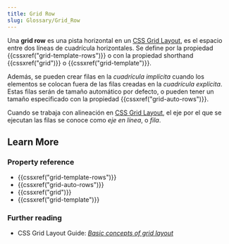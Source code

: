 ```yaml
---
title: Grid Row
slug: Glossary/Grid_Row
---
```


Una **grid row** es una pista horizontal en un [CSS Grid Layout](/es/docs/Web/CSS/CSS_Grid_Layout), es el espacio entre dos líneas de cuadrícula horizontales. Se define por la propiedad {{cssxref("grid-template-rows")}} o con la propiedad shorthand {{cssxref("grid")}} o {{cssxref("grid-template")}}.

Además, se pueden crear filas en la _cuadrícula implícita_ cuando los elementos se colocan fuera de las filas creadas en la _cuadrícula explícita_. Estas filas serán de tamaño automático por defecto, o pueden tener un tamaño especificado con la propiedad {{cssxref("grid-auto-rows")}}.

Cuando se trabaja con alineación en [CSS Grid Layout](/es/docs/Web/CSS/CSS_Grid_Layout), el eje por el que se ejecutan las filas se conoce como _eje en línea_, o _fila_.

## Learn More

### Property reference

- {{cssxref("grid-template-rows")}}
- {{cssxref("grid-auto-rows")}}
- {{cssxref("grid")}}
- {{cssxref("grid-template")}}

### Further reading

- CSS Grid Layout Guide: _[Basic concepts of grid layout](/es/docs/Web/CSS/CSS_Grid_Layout/Basic_Concepts_of_Grid_Layout)_
